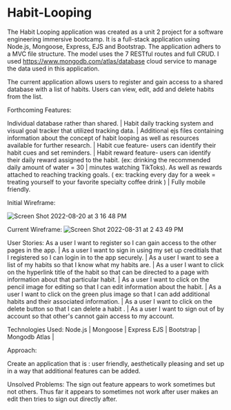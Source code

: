 # Habit-Looping


The Habit Looping application was created as a unit 2 project for a software engineering immersive bootcamp. It is a full-stack application using Node.js, Mongoose, Express, EJS and Bootstrap. The application adhers to a MVC file structure. The model uses the 7 RESTful routes and full CRUD. I used https://www.mongodb.com/atlas/database cloud service to manage the data used in this application.

The current application allows users to register and gain access to a shared database with a list of habits. Users can view, edit, add and delete habits from the list. 

Forthcoming Features:

Individual database rather than shared. |
Habit daily tracking system and visual goal tracker that utilized tracking data. |
Additional ejs files containing information about the concept of habit looping as well as resources available for further research. |
Habit cue feature- users can identify their habit cues and set reminders. |
Habit reward feature- users can identify their daily reward assigned to the habit. (ex: drinking the recommended daily amount of water = 30 | minutes watching TikToks). As well as rewards attached to reaching tracking goals. ( ex: tracking every day for a week = treating yourself to your favorite specialty coffee drink ) |
Fully mobile friendly.


Initial Wireframe:

![Screen Shot 2022-08-20 at 3 16 48 PM](https://user-images.githubusercontent.com/104706798/187769849-70b42520-82cc-4f47-9ff8-560465af89a6.png)


Current Wireframe:
![Screen Shot 2022-08-31 at 2 43 49 PM](https://user-images.githubusercontent.com/104706798/187778602-96b7850b-5473-479a-bcfc-0d2db56592a9.png)


User Stories:
As a user I want to register so I can gain access to the other pages in the app. |
As a user I want to sign in using my set up creditials that I registered so I can login in to the app securely. |
As a user I want to see a list of my habits so that I know what my habits are. |
As a user I want to click on the hyperlink title of the habit so that can be directed to a page with information about that particular habit. |
As a user I want to click on the pencil image for editing so that I can edit information about the habit. |
As a user I want to click on the green plus image so that I can add additional habits and their associated information. |
As a user I want to click on the delete  button so that I can delete a habit . |
As a user I want to sign out of by account so that other's cannot gain access to my account. 

Technologies Used:
Node.js |
Mongoose |
Express EJS |
Bootstrap |
Mongodb Atlas |

Approach:

Create an application that is : user friendly, aesthetically pleasing and set up in a way that additional features can be added.


Unsolved Problems:
The sign out feature appears to work sometimes but not others. Thus far it appears to sometimes not work after user makes an edit then tries to sign out directly after. 


